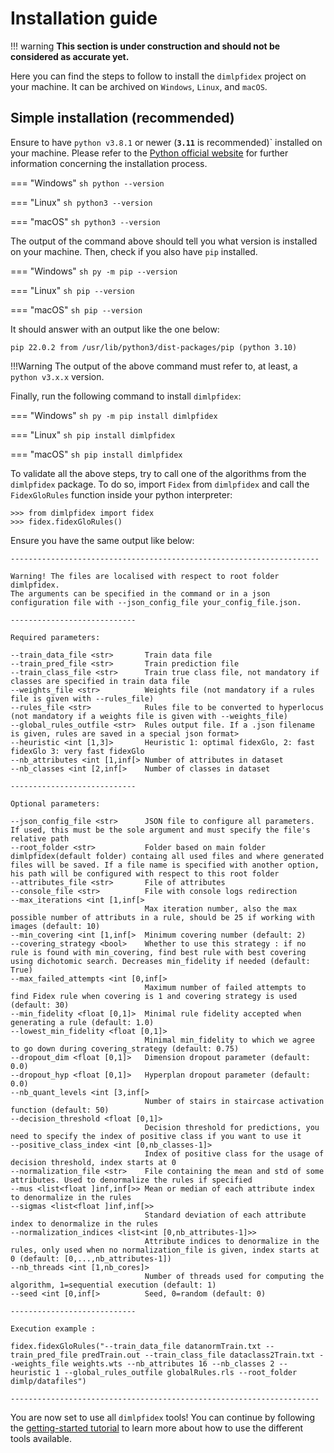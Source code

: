 # Installation guide

!!! warning
    **This section is under construction and should not be considered as accurate yet.**

Here you can find the steps to follow to install the `dimlpfidex` project on your machine. It can be archived on `Windows`, `Linux`, and `macOS`. 

## Simple installation (recommended)
Ensure to have `python v3.8.1` or newer (**`3.11`** is recommended)` installed on your machine. Please refer to the [Python official website](https://www.python.org/downloads/) for further information concerning the installation process. 

=== "Windows"
    ```sh
    python --version
    ```

=== "Linux"
    ```sh
    python3 --version
    ```

=== "macOS"
    ```sh
    python3 --version
    ```

The output of the command above should tell you what version is installed on your machine. Then, check if you also have `pip` installed.

=== "Windows"
    ```sh
    py -m pip --version
    ```

=== "Linux"
    ```sh
    pip --version
    ```

=== "macOS"
    ```sh
    pip --version
    ```

It should answer with an output like the one below:
```
pip 22.0.2 from /usr/lib/python3/dist-packages/pip (python 3.10)
```

!!!Warning
    The output of the above command must refer to, at least, a `python v3.x.x` version. 

Finally, run the following command to install `dimlpfidex`:

=== "Windows"
    ```sh
    py -m pip install dimlpfidex
    ```

=== "Linux"
    ```sh
    pip install dimlpfidex
    ```

=== "macOS"
    ```sh
    pip install dimlpfidex
    ```

To validate all the above steps, try to call one of the algorithms from the `dimlpfidex` package. To do so, import `Fidex` from `dimlpfidex` and call the `FidexGloRules` function inside your python interpreter:

```
>>> from dimlpfidex import fidex
>>> fidex.fidexGloRules()
```

Ensure you have the same output like below:
```
---------------------------------------------------------------------

Warning! The files are localised with respect to root folder dimlpfidex.
The arguments can be specified in the command or in a json configuration file with --json_config_file your_config_file.json.

----------------------------

Required parameters:

--train_data_file <str>       Train data file
--train_pred_file <str>       Train prediction file
--train_class_file <str>      Train true class file, not mandatory if classes are specified in train data file
--weights_file <str>          Weights file (not mandatory if a rules file is given with --rules_file)
--rules_file <str>            Rules file to be converted to hyperlocus (not mandatory if a weights file is given with --weights_file)
--global_rules_outfile <str>  Rules output file. If a .json filename is given, rules are saved in a special json format>
--heuristic <int [1,3]>       Heuristic 1: optimal fidexGlo, 2: fast fidexGlo 3: very fast fidexGlo
--nb_attributes <int [1,inf[> Number of attributes in dataset
--nb_classes <int [2,inf[>    Number of classes in dataset

----------------------------

Optional parameters:

--json_config_file <str>      JSON file to configure all parameters. If used, this must be the sole argument and must specify the file's relative path
--root_folder <str>           Folder based on main folder dimlpfidex(default folder) containg all used files and where generated files will be saved. If a file name is specified with another option, his path will be configured with respect to this root folder
--attributes_file <str>       File of attributes
--console_file <str>          File with console logs redirection
--max_iterations <int [1,inf[>
                              Max iteration number, also the max possible number of attributs in a rule, should be 25 if working with images (default: 10)
--min_covering <int [1,inf[>  Minimum covering number (default: 2)
--covering_strategy <bool>    Whether to use this strategy : if no rule is found with min_covering, find best rule with best covering using dichotomic search. Decreases min_fidelity if needed (default: True)
--max_failed_attempts <int [0,inf[>
                              Maximum number of failed attempts to find Fidex rule when covering is 1 and covering strategy is used (default: 30)
--min_fidelity <float [0,1]>  Minimal rule fidelity accepted when generating a rule (default: 1.0)
--lowest_min_fidelity <float [0,1]>
                              Minimal min_fidelity to which we agree to go down during covering_strategy (default: 0.75)
--dropout_dim <float [0,1]>   Dimension dropout parameter (default: 0.0)
--dropout_hyp <float [0,1]>   Hyperplan dropout parameter (default: 0.0)
--nb_quant_levels <int [3,inf[>
                              Number of stairs in staircase activation function (default: 50)
--decision_threshold <float [0,1]>
                              Decision threshold for predictions, you need to specify the index of positive class if you want to use it
--positive_class_index <int [0,nb_classes-1]>
                              Index of positive class for the usage of decision threshold, index starts at 0
--normalization_file <str>    File containing the mean and std of some attributes. Used to denormalize the rules if specified
--mus <list<float ]inf,inf[>> Mean or median of each attribute index to denormalize in the rules
--sigmas <list<float ]inf,inf[>>
                              Standard deviation of each attribute index to denormalize in the rules
--normalization_indices <list<int [0,nb_attributes-1]>>
                              Attribute indices to denormalize in the rules, only used when no normalization_file is given, index starts at 0 (default: [0,...,nb_attributes-1])
--nb_threads <int [1,nb_cores]>
                              Number of threads used for computing the algorithm, 1=sequential execution (default: 1)
--seed <int [0,inf[>          Seed, 0=random (default: 0)

----------------------------

Execution example :

fidex.fidexGloRules("--train_data_file datanormTrain.txt --train_pred_file predTrain.out --train_class_file dataclass2Train.txt --weights_file weights.wts --nb_attributes 16 --nb_classes 2 --heuristic 1 --global_rules_outfile globalRules.rls --root_folder dimlp/datafiles")

---------------------------------------------------------------------
```

You are now set to use all `dimlpfidex` tools! You can continue by following the [getting-started tutorial](../getting-started) to learn more about how to use the different tools available.